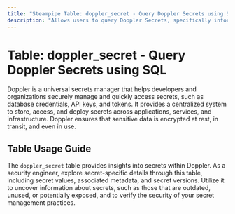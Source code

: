```yaml
---
title: "Steampipe Table: doppler_secret - Query Doppler Secrets using SQL"
description: "Allows users to query Doppler Secrets, specifically information regarding secret data and its associated metadata, providing insights into secret management and potential security risks."
---
```


# Table: doppler_secret - Query Doppler Secrets using SQL

Doppler is a universal secrets manager that helps developers and organizations securely manage and quickly access secrets, such as database credentials, API keys, and tokens. It provides a centralized system to store, access, and deploy secrets across applications, services, and infrastructure. Doppler ensures that sensitive data is encrypted at rest, in transit, and even in use.

## Table Usage Guide

The `doppler_secret` table provides insights into secrets within Doppler. As a security engineer, explore secret-specific details through this table, including secret values, associated metadata, and secret versions. Utilize it to uncover information about secrets, such as those that are outdated, unused, or potentially exposed, and to verify the security of your secret management practices.